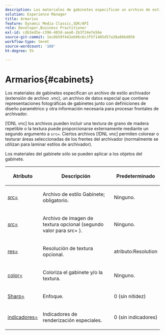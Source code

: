 ```yaml
---
description: Los materiales de gabinetes especifican un archivo de estilo archivador (extensión de archivo .vnc), un archivo de datos especial que contiene representaciones fotográficas de gabinetes junto con definiciones de diseño paramétrico y otra información necesaria para procesar frontales de archivador.
solution: Experience Manager
title: Armarios
feature: Dynamic Media Classic,SDK/API
role: Developer,Business Practitioner
exl-id: cdb3ed5e-c396-483d-aea0-2b3f24efe56e
source-git-commit: 1ec8b59f442eb96c6c3f5f1405d57a38a86bd056
workflow-type: tm+mt
source-wordcount: '160'
ht-degree: 5%

---
```


# Armarios{#cabinets}

Los materiales de gabinetes especifican un archivo de estilo archivador (extensión de archivo .vnc), un archivo de datos especial que contiene representaciones fotográficas de gabinetes junto con definiciones de diseño paramétrico y otra información necesaria para procesar frontales de archivador.

[!DNL vnc] los archivos pueden incluir una textura de grano de madera repetible o la textura puede proporcionarse externamente mediante un segundo argumento a  `src=`. Ciertos archivos [!DNL vnc] permiten colorear o texturar áreas seleccionadas de los frentes del archivador (normalmente se utilizan para laminar estilos de archivador).

Los materiales del gabinete sólo se pueden aplicar a los objetos del gabinete.

<table id="table_0B16200886FE4DFEBB1E4BE8FBA67EE4"> 
 <thead> 
  <tr> 
   <th colname="col1" class="entry"> <p>Atributo </p> </th> 
   <th colname="col2" class="entry"> <p>Descripción </p> </th> 
   <th colname="col3" class="entry"> <p>Predeterminado </p> </th> 
  </tr> 
 </thead>
 <tbody> 
  <tr> 
   <td colname="col1"> <p> <a href="../../../../../../ir-api/http-protocol/image-rendering-api-ref/c-ir-http-protocol-ref/c-ir-http-protocol-command-reference/r-ir-src.md#reference-62c98abad22149d68d405ed6aaff8272" type="reference" format="dita" scope="local"> <span class="codeph"> src=  </span> </a> </p> </td> 
   <td colname="col2"> <p>Archivo de estilo Gabinete; obligatorio. </p> </td> 
   <td colname="col3"> <p>Ninguno. </p> </td> 
  </tr> 
  <tr> 
   <td colname="col1"> <p> <a href="../../../../../../ir-api/http-protocol/image-rendering-api-ref/c-ir-http-protocol-ref/c-ir-http-protocol-command-reference/r-ir-src.md#reference-62c98abad22149d68d405ed6aaff8272" type="reference" format="dita" scope="local"> <span class="codeph"> src=  </span> </a> </p> </td> 
   <td colname="col2"> <p>Archivo de imagen de textura opcional (segundo valor para <span class="codeph"> src= </span>). </p> </td> 
   <td colname="col3"> <p>Ninguno. </p> </td> 
  </tr> 
  <tr> 
   <td colname="col1"> <p> <a href="../../../../../../ir-api/http-protocol/image-rendering-api-ref/c-ir-http-protocol-ref/c-ir-http-protocol-command-reference/r-ir-res.md#reference-0ad9de8887144c83a6db97b4994f7c04" type="reference" format="dita" scope="local"> <span class="codeph"> res=  </span> </a> </p> </td> 
   <td colname="col2"> <p>Resolución de textura opcional. </p> </td> 
   <td colname="col3"> <p> <span class="codeph"> atributo:Resolution  </span> </p> </td> 
  </tr> 
  <tr> 
   <td colname="col1"> <p> <a href="../../../../../../ir-api/http-protocol/image-rendering-api-ref/c-ir-http-protocol-ref/c-ir-http-protocol-command-reference/r-ir-http-color.md#reference-ea3cba9edfe94dbab86d8f123a9ed0aa" type="reference" format="dita" scope="local"> <span class="codeph"> color=  </span> </a> </p> </td> 
   <td colname="col2"> <p>Coloriza el gabinete y/o la textura. </p> </td> 
   <td colname="col3"> <p>Ninguno. </p> </td> 
  </tr> 
  <tr> 
   <td colname="col1"> <p> <a href="../../../../../../ir-api/http-protocol/image-rendering-api-ref/c-ir-http-protocol-ref/c-ir-http-protocol-command-reference/r-ir-http-sharp.md#reference-acdd87f6b5de4e3a85e5d3c03022a35a" type="reference" format="dita" scope="local"> <span class="codeph"> Sharp=  </span> </a> </p> </td> 
   <td colname="col2"> <p>Enfoque. </p> </td> 
   <td colname="col3"> <p>0 (sin nitidez) </p> </td> 
  </tr> 
  <tr> 
   <td colname="col1"> <p> <a href="../../../../../../ir-api/http-protocol/image-rendering-api-ref/c-ir-http-protocol-ref/c-ir-http-protocol-command-reference/r-ir-flags.md#reference-3a4844f0f21346d79e6508aaad9a9ac9" type="reference" format="dita" scope="local"> <span class="codeph"> indicadores=  </span> </a> </p> </td> 
   <td colname="col2"> <p>Indicadores de renderización especiales. </p> </td> 
   <td colname="col3"> <p>0 (sin indicadores) </p> </td> 
  </tr> 
 </tbody> 
</table>
